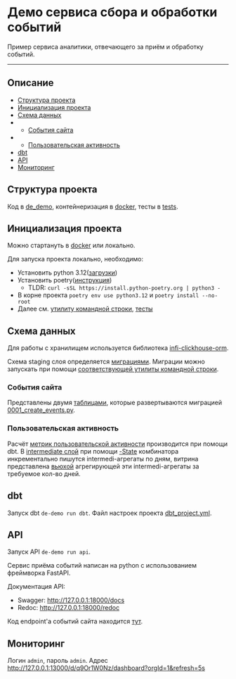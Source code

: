 # Демо сервиса сбора и обработки событий
Пример сервиса аналитики, отвечающего за приём и обработку событий.
____
## Описание
- [Структура проекта](#структура-проекта)
- [Инициализация проекта](#инициализация-проекта)
- [Схема данных](#схема-данных)
- - [События сайта](#cобытия-сайта)
- - [Пользовательская активность](#пользовательская-активность)
- [dbt](#dbt)
- [API](#api)
- [Мониторинг](#мониторинг)

## Структура проекта
Код в [de_demo](de_demo), контейнеризация в [docker](docker), тесты в [tests](tests).

## Инициализация проекта
Можно стартануть в [docker](docker) или локально.

Для запуска проекта локально, необходимо:
- Установить python 3.12([загрузки](https://www.python.org/downloads/)) 
- Установить poetry([инструкция](https://python-poetry.org/docs/#installing-with-the-official-installer))
  - TLDR: `curl -sSL https://install.python-poetry.org | python3 -`
- В корне проекта `poetry env use python3.12` и `poetry install --no-root`
- Далее см. [утилиту командной строки](#утилита-командной-строки), [тесты](#тесты)


## Схема данных
Для работы с хранилищем используется библиотека [infi-clickhouse-orm](https://github.com/Infinidat/infi.clickhouse_orm).

Схема staging слоя определяется [миграциями](de_demo/migrations/clickhouse). 
Миграции можно запускать при помощи [соответствующей утилиты командной строки](#миграции).

### События сайта
Представлены двумя [таблицами](de_demo/apps/events/warehouse), которые развертываются 
миграцией [0001_create_events.py](de_demo/migrations/clickhouse/0001_create_events.py).

### Пользовательская активность
Расчёт [метрик пользовательской активности](de_demo/apps/users/dbt/models) производится при помощи dbt.
В [intermediate слой](de_demo/apps/users/dbt/models/users_activity_aggr.sql) 
при помощи [-State](https://clickhouse.com/docs/sql-reference/aggregate-functions/combinators#-state) 
комбинатора инкрементально пишутся intermedi-агрегаты по дням, 
витрина представлена [вьюхой](de_demo/apps/users/dbt/models/users_activity.sql) агрегирующей эти intermedi-агрегаты
за требуемое кол-во дней.

## dbt
Запуск dbt `de-demo run dbt`.  Файл настроек проекта [dbt_project.yml](dbt_project.yml).

## API
Запуск API `de-demo run api`.

Сервис приёма событий написан на python с использованием фреймворка FastAPI.

Документация API:
 - Swagger: http://127.0.0.1:18000/docs
 - Redoc: http://127.0.0.1:18000/redoc

Код endpoint'а событий сайта находится [тут](de_demo/apps/events/api).

## Мониторинг
Логин `admin`, пароль `admin`.
Адрес http://127.0.0.1:13000/d/q9Or1W0Nz/dashboard?orgId=1&refresh=5s
